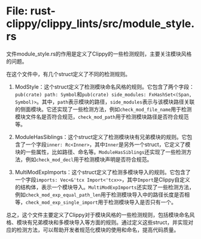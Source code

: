 # File: rust-clippy/clippy_lints/src/module_style.rs

文件module_style.rs的作用是定义了Clippy的一些检测规则，主要关注模块风格的问题。

在这个文件中，有几个struct定义了不同的检测规则。

1. ModStyle：这个struct定义了检测模块命名风格的规则。它包含了两个字段：`pub(crate) path: Symbol`和`pub(crate) side_modules: FxHashSet<(Span, Symbol)>`。其中，`path`表示模块的路径，`side_modules`表示与该模块路径关联的侧面模块。它还实现了一些检测方法，例如`check_mod_file_name`用于检测模块文件名是否符合规范，`check_mod_path`用于检测模块路径是否符合规范等。

2. ModuleHasSiblings：这个struct定义了检测模块块有兄弟模块的规则。它包含了一个字段`inner: Rc<Inner>`，其中`Inner`是另外一个struct，它定义了模块的一些属性，比如路径、命名等。`ModuleHasSiblings`还实现了一些检测方法，例如`check_mod_decl`用于检测模块声明是否符合规范。

3. MultiModExpImports：这个struct定义了检测多模块导入的规则。它包含了一个字段`imports: Vec<&'tcx Import<'tcx>>`，其中`Import`是Clippy自定义的结构体，表示一个模块导入。`MultiModExpImports`还实现了一些检测方法，例如`check_mod_exp_equal_path_len`用于检测模块导入中的路径长度是否相等，`check_mod_exp_single_import`用于检测模块导入是否只有一个。

总之，这个文件主要定义了Clippy对于模块风格的一些检测规则，包括模块命名风格、模块有兄弟模块和多模块导入等方面的规则。通过定义这些struct，并实现对应的检测方法，可以帮助开发者规范化模块的使用和命名，提高代码质量。


